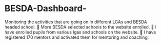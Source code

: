 # BESDA-Dashboard-
 Monitoring the activities that are going on in different LGAs and BESDA headed school.  More BESDA selected schools to the website enrolled.   I have enrolled pupils from various lgas and schools on the website.   I have registered 170 mentors and activated them for mentoring and coaching.
